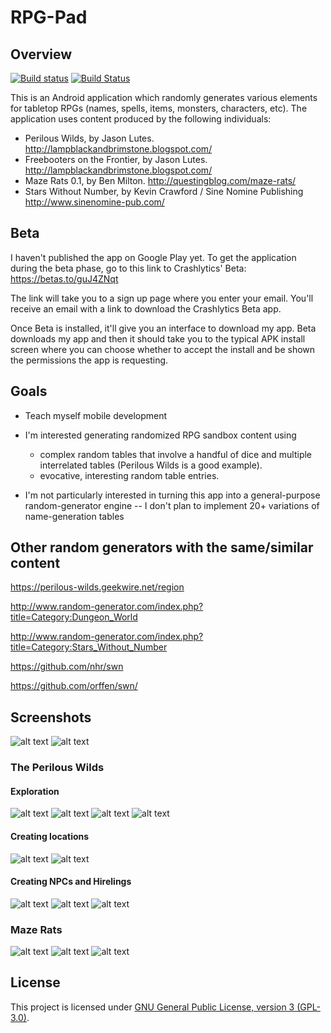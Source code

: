 # RPG-Pad

## Overview

[![Build status](https://circleci.com/gh/stevesea/RPGpad.svg?&style=shield&circle-token=d5b638c2be4157b4b3bdd347bd139c392968d7db)](https://circleci.com/gh/stevesea/RPGpad)
[![Build Status](https://travis-ci.org/stevesea/RPGpad.svg?branch=master)](https://travis-ci.org/stevesea/RPGpad)

This is an Android application which randomly generates various elements for tabletop RPGs
(names, spells, items, monsters, characters, etc). The application uses content produced by the following individuals:

* Perilous Wilds, by Jason Lutes. http://lampblackandbrimstone.blogspot.com/
* Freebooters on the Frontier, by Jason Lutes. http://lampblackandbrimstone.blogspot.com/
* Maze Rats 0.1, by Ben Milton. http://questingblog.com/maze-rats/
* Stars Without Number, by Kevin Crawford / Sine Nomine Publishing http://www.sinenomine-pub.com/

## Beta

I haven't published the app on Google Play yet. To get the application during the beta phase, go to
this link to Crashlytics' Beta: https://betas.to/guJ4ZNqt

The link will take you to a sign up page where you enter your email. You'll receive an email with a
link to download the Crashlytics Beta app.

Once Beta is installed, it'll give you an interface to download my app. Beta downloads my app and
then it should take you to the typical APK install screen where you can choose whether to accept the
install and be shown the permissions the app is requesting.

## Goals

* Teach myself mobile development
* I'm interested generating randomized RPG sandbox content using
  * complex random tables that involve a handful of dice and multiple interrelated tables (Perilous Wilds is a good example).
  * evocative, interesting random table entries.

* I'm not particularly interested in turning this app into a general-purpose random-generator engine --
  I don't plan to implement 20+ variations of name-generation tables

## Other random generators with the same/similar content

https://perilous-wilds.geekwire.net/region

http://www.random-generator.com/index.php?title=Category:Dungeon_World

http://www.random-generator.com/index.php?title=Category:Stars_Without_Number

https://github.com/nhr/swn

https://github.com/orffen/swn/


## Screenshots

![alt text](https://github.com/stevesea/RPGpad/raw/master/docs/images/initial_screen.png "The initial screen")
![alt text](https://github.com/stevesea/RPGpad/raw/master/docs/images/nav_drawer.png "Sliding nav bar, acknowledgements")

### The Perilous Wilds

#### Exploration

![alt text](https://github.com/stevesea/RPGpad/raw/master/docs/images/pw_danger.png "Perilous Wilds - Danger")
![alt text](https://github.com/stevesea/RPGpad/raw/master/docs/images/pw_discovery.png "Perilous Wilds - Discovery")
![alt text](https://github.com/stevesea/RPGpad/raw/master/docs/images/pw_explore_dungeon.png "Perilous Wilds - Explore Dungeon")
![alt text](https://github.com/stevesea/RPGpad/raw/master/docs/images/pw_treasure.png "Perilous Wilds - Treasure ")

#### Creating locations

![alt text](https://github.com/stevesea/RPGpad/raw/master/docs/images/pw_dungeon.png "Perilous Wilds - Dungeon ")
![alt text](https://github.com/stevesea/RPGpad/raw/master/docs/images/pw_steading.png "Perilous Wilds - Steading ")

#### Creating NPCs and Hirelings

![alt text](https://github.com/stevesea/RPGpad/raw/master/docs/images/pw_follower.png "Perilous Wilds - Follower ")
![alt text](https://github.com/stevesea/RPGpad/raw/master/docs/images/pw_npc.png "Perilous Wilds - NPC ")
![alt text](https://github.com/stevesea/RPGpad/raw/master/docs/images/pw_monster.png "Perilous Wilds - Monster ")

### Maze Rats

![alt text](https://github.com/stevesea/RPGpad/raw/master/docs/images/mr_chars.png "Maze Rats - characters")
![alt text](https://github.com/stevesea/RPGpad/raw/master/docs/images/mr_monsters.png "Maze Rats - monsters")
![alt text](https://github.com/stevesea/RPGpad/raw/master/docs/images/mr_spells.png "Maze Rats - spells")


## License
This project is licensed under [GNU General Public License, version 3 (GPL-3.0)](https://opensource.org/licenses/GPL-3.0).


